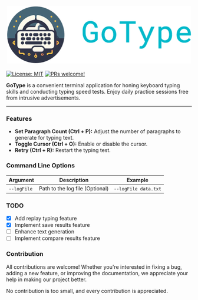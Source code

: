 <h3 align="center">
  <a href="https://github.com/soleimanim/gotype/blob/main/.assets/logo.png?raw=true">
  <img src="https://github.com/soleimanim/gotype/blob/main/.assets/logo.png?raw=true" alt="gotype logo" width="500">
  </a>
</h3>

[![License: MIT](https://img.shields.io/badge/License-MIT-yellow.svg)](https://opensource.org/licenses/MIT)
[![PRs welcome!](https://img.shields.io/badge/PRs-welcome-brightgreen.svg)](https://github.com/soleimanim/gotype)

**GoType** is a convenient terminal application for honing keyboard typing skills and conducting typing speed tests. Enjoy daily practice sessions free from intrusive advertisements.

<hr />

### Features

- **Set Paragraph Count (Ctrl + P):** Adjust the number of paragraphs to generate for typing text.
- **Toggle Cursor (Ctrl + O):** Enable or disable the cursor.
- **Retry (Ctrl + R):** Restart the typing test.

### Command Line Options
| Argument        | Description                                  | Example                  |
|-----------------|----------------------------------------------|--------------------------|
| `--logFile`     | Path to the log file (Optional)              | `--logFile data.txt`     |

### TODO

- [x] Add replay typing feature
- [x] Implement save results feature
- [ ] Enhance text generation
- [ ] Implement compare results feature

### Contribution

All contributions are welcome! Whether you're interested in fixing a bug, adding a new feature, or improving the documentation, we appreciate your help in making our project better.

No contribution is too small, and every contribution is appreciated.
